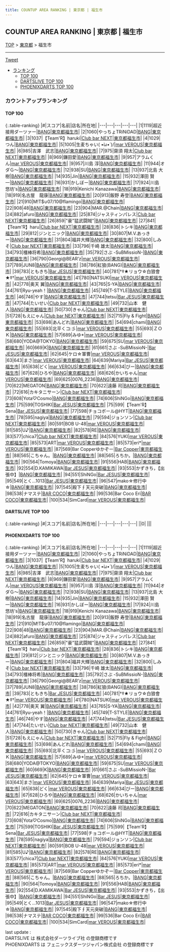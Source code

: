 ```yaml
---
title: COUNTUP AREA RANKING | 東京都 | 福生市
---
```

## COUNTUP AREA RANKING | 東京都 | 福生市

[TOP](/darts/rank/) > [東京都](/darts/rank/東京都/) > 福生市

___

<a href="https://twitter.com/share?ref_src=twsrc%5Etfw" data-text="COUNTUP AREA RANKING | 東京都福生市" class="twitter-share-button" data-hashtags="DARTSLIVE,PHOENIXDARTS,darts,ダーツ" data-show-count="false">Tweet</a>

* [ランキング](#カウントアップランキング)
    * [TOP 100](#top-100)
    * [DARTSLIVE TOP 100](#dartslive-top-100)
    * [PHOENIXDARTS TOP 100](#phoenixdarts-top-100)

### カウントアップランキング

#### TOP 100



{:.table-ranking}
|#|スコア|名前|店名|所在地|
|---|---|---|---|---|
|1|1119|<span class="rank-name-pd">超近接用ダーツァー</span>|<a href="https://vs.phoenixdarts.com/jp/shop/shopDetailInfo/s_9714?s_seq=9714">BANG</a>|<a href="/darts/rank/東京都/福生市">東京都福生市</a>|
|2|1060|<span class="rank-name-pd">やっちょTRiNiDAD</span>|<a href="https://vs.phoenixdarts.com/jp/shop/shopDetailInfo/s_9714?s_seq=9714">BANG</a>|<a href="/darts/rank/東京都/福生市">東京都福生市</a>|
|3|1037|<span class="rank-name-pd">【Team&#x27;R】haruki</span>|<a href="https://vs.phoenixdarts.com/jp/shop/shopDetailInfo/s_86632?s_seq=86632">Club bar NEXT</a>|<a href="/darts/rank/東京都/福生市">東京都福生市</a>|
|4|1029|<span class="rank-name-pd">つん</span>|<a href="https://vs.phoenixdarts.com/jp/shop/shopDetailInfo/s_9714?s_seq=9714">BANG</a>|<a href="/darts/rank/東京都/福生市">東京都福生市</a>|
|5|1005|<span class="rank-name-pd">生麦ちゃい\( •̀ω•́ )/</span>|<a href="https://vs.phoenixdarts.com/jp/shop/shopDetailInfo/s_9711?s_seq=9711">mar VEROUS</a>|<a href="/darts/rank/東京都/福生市">東京都福生市</a>|
|6|985|<span class="rank-name-pd">吉澤　武志</span>|<a href="https://vs.phoenixdarts.com/jp/shop/shopDetailInfo/s_9714?s_seq=9714">BANG</a>|<a href="/darts/rank/東京都/福生市">東京都福生市</a>|
|7|975|<span class="rank-name-pd"><span class="pro-icon-pd"></span>齋須 翔太</span>|<a href="https://vs.phoenixdarts.com/jp/shop/shopDetailInfo/s_86632?s_seq=86632">Club bar NEXT</a>|<a href="/darts/rank/東京都/福生市">東京都福生市</a>|
|8|969|<span class="rank-name-pd">鎌田愛</span>|<a href="https://vs.phoenixdarts.com/jp/shop/shopDetailInfo/s_9714?s_seq=9714">BANG</a>|<a href="/darts/rank/東京都/福生市">東京都福生市</a>|
|9|957|<span class="rank-name-pd">アラムくん</span>|<a href="https://vs.phoenixdarts.com/jp/shop/shopDetailInfo/s_9711?s_seq=9711">mar VEROUS</a>|<a href="/darts/rank/東京都/福生市">東京都福生市</a>|
|9|957|<span class="rank-name-pd"><span class="pro-icon-pd"></span>川島 淳</span>|<a href="https://vs.phoenixdarts.com/jp/shop/shopDetailInfo/s_9714?s_seq=9714">BANG</a>|<a href="/darts/rank/東京都/福生市">東京都福生市</a>|
|11|944|<span class="rank-name-pd">オダＧ〜</span>|<a href="https://vs.phoenixdarts.com/jp/shop/shopDetailInfo/s_9714?s_seq=9714">BANG</a>|<a href="/darts/rank/東京都/福生市">東京都福生市</a>|
|12|938|<span class="rank-name-pd">SU</span>|<a href="https://vs.phoenixdarts.com/jp/shop/shopDetailInfo/s_9714?s_seq=9714">BANG</a>|<a href="/darts/rank/東京都/福生市">東京都福生市</a>|
|13|937|<span class="rank-name-pd"><span class="pro-icon-pd"></span>北島 大樹</span>|<a href="https://vs.phoenixdarts.com/jp/shop/shopDetailInfo/s_9714?s_seq=9714">BANG</a>|<a href="/darts/rank/東京都/福生市">東京都福生市</a>|
|14|935|<span class="rank-name-pd">Jin</span>|<a href="https://vs.phoenixdarts.com/jp/shop/shopDetailInfo/s_9714?s_seq=9714">BANG</a>|<a href="/darts/rank/東京都/福生市">東京都福生市</a>|
|15|932|<span class="rank-name-pd"><span class="pro-icon-pd"></span>澤田 賢一</span>|<a href="https://vs.phoenixdarts.com/jp/shop/shopDetailInfo/s_9714?s_seq=9714">BANG</a>|<a href="/darts/rank/東京都/福生市">東京都福生市</a>|
|16|931|<span class="rank-name-pd">かしぼー</span>|<a href="https://vs.phoenixdarts.com/jp/shop/shopDetailInfo/s_9714?s_seq=9714">BANG</a>|<a href="/darts/rank/東京都/福生市">東京都福生市</a>|
|17|924|<span class="rank-name-pd">川島 悠坊’s</span>|<a href="https://vs.phoenixdarts.com/jp/shop/shopDetailInfo/s_9714?s_seq=9714">BANG</a>|<a href="/darts/rank/東京都/福生市">東京都福生市</a>|
|18|919|<span class="rank-name-pd">Kenichi Kanazawa</span>|<a href="https://vs.phoenixdarts.com/jp/shop/shopDetailInfo/s_9714?s_seq=9714">BANG</a>|<a href="/darts/rank/東京都/福生市">東京都福生市</a>|
|18|919|<span class="rank-name-pd">名古屋　龍康</span>|<a href="https://vs.phoenixdarts.com/jp/shop/shopDetailInfo/s_9714?s_seq=9714">BANG</a>|<a href="/darts/rank/東京都/福生市">東京都福生市</a>|
|20|913|<span class="rank-name-pd"><span class="pro-icon-pd"></span>飯野 寿登</span>|<a href="https://vs.phoenixdarts.com/jp/shop/shopDetailInfo/s_9714?s_seq=9714">BANG</a>|<a href="/darts/rank/東京都/福生市">東京都福生市</a>|
|21|910|<span class="rank-name-pd">Μ!Τ$∪07/10@flamingo</span>|<a href="https://vs.phoenixdarts.com/jp/shop/shopDetailInfo/s_9714?s_seq=9714">BANG</a>|<a href="/darts/rank/東京都/福生市">東京都福生市</a>|
|22|908|<span class="rank-name-pd">48</span>|<a href="https://vs.phoenixdarts.com/jp/shop/shopDetailInfo/s_9714?s_seq=9714">BANG</a>|<a href="/darts/rank/東京都/福生市">東京都福生市</a>|
|23|904|<span class="rank-name-pd">MAR.@Chain</span>|<a href="https://vs.phoenixdarts.com/jp/shop/shopDetailInfo/s_9714?s_seq=9714">BANG</a>|<a href="/darts/rank/東京都/福生市">東京都福生市</a>|
|24|882|<span class="rank-name-pd">afuro</span>|<a href="https://vs.phoenixdarts.com/jp/shop/shopDetailInfo/s_9714?s_seq=9714">BANG</a>|<a href="/darts/rank/東京都/福生市">東京都福生市</a>|
|25|874|<span class="rank-name-pd">ジャスティンパレス</span>|<a href="https://vs.phoenixdarts.com/jp/shop/shopDetailInfo/s_86632?s_seq=86632">Club bar NEXT</a>|<a href="/darts/rank/東京都/福生市">東京都福生市</a>|
|26|859|<span class="rank-name-pd">&quot;豪&quot;猛武闘賊&quot;</span>|<a href="https://vs.phoenixdarts.com/jp/shop/shopDetailInfo/s_9714?s_seq=9714">BANG</a>|<a href="/darts/rank/東京都/福生市">東京都福生市</a>|
|27|841|<span class="rank-name-pd">【Team&#x27;R】haru</span>|<a href="https://vs.phoenixdarts.com/jp/shop/shopDetailInfo/s_86632?s_seq=86632">Club bar NEXT</a>|<a href="/darts/rank/東京都/福生市">東京都福生市</a>|
|28|836|<span class="rank-name-pd">トシキ</span>|<a href="https://vs.phoenixdarts.com/jp/shop/shopDetailInfo/s_9714?s_seq=9714">BANG</a>|<a href="/darts/rank/東京都/福生市">東京都福生市</a>|
|29|812|<span class="rank-name-pd">ジンとニック</span>|<a href="https://vs.phoenixdarts.com/jp/shop/shopDetailInfo/s_9714?s_seq=9714">BANG</a>|<a href="/darts/rank/東京都/福生市">東京都福生市</a>|
|30|807|<span class="rank-name-pd">M.V.あっきー</span>|<a href="https://vs.phoenixdarts.com/jp/shop/shopDetailInfo/s_9714?s_seq=9714">BANG</a>|<a href="/darts/rank/東京都/福生市">東京都福生市</a>|
|31|804|<span class="rank-name-pd">福井大輝</span>|<a href="https://vs.phoenixdarts.com/jp/shop/shopDetailInfo/s_9714?s_seq=9714">BANG</a>|<a href="/darts/rank/東京都/福生市">東京都福生市</a>|
|32|800|<span class="rank-name-pd">しみそ</span>|<a href="https://vs.phoenixdarts.com/jp/shop/shopDetailInfo/s_86632?s_seq=86632">Club bar NEXT</a>|<a href="/darts/rank/東京都/福生市">東京都福生市</a>|
|33|796|<span class="rank-name-pd"><span class="pro-icon-pd"></span>千崎 雄太</span>|<a href="https://vs.phoenixdarts.com/jp/shop/shopDetailInfo/s_9714?s_seq=9714">BANG</a>|<a href="/darts/rank/東京都/福生市">東京都福生市</a>|
|34|793|<span class="rank-name-pd">橿棒将希</span>|<a href="https://vs.phoenixdarts.com/jp/shop/shopDetailInfo/s_9714?s_seq=9714">BANG</a>|<a href="/darts/rank/東京都/福生市">東京都福生市</a>|
|35|792|<span class="rank-name-pd">さぶ -SuBMissioN-</span>|<a href="https://vs.phoenixdarts.com/jp/shop/shopDetailInfo/s_9714?s_seq=9714">BANG</a>|<a href="/darts/rank/東京都/福生市">東京都福生市</a>|
|36|790|<span class="rank-name-pd">Georgi@BEAR’z</span>|<a href="https://vs.phoenixdarts.com/jp/shop/shopDetailInfo/s_9711?s_seq=9711">mar VEROUS</a>|<a href="/darts/rank/東京都/福生市">東京都福生市</a>|
|37|789|<span class="rank-name-pd">JUN8</span>|<a href="https://vs.phoenixdarts.com/jp/shop/shopDetailInfo/s_9714?s_seq=9714">BANG</a>|<a href="/darts/rank/東京都/福生市">東京都福生市</a>|
|38|786|<span class="rank-name-pd">紅狼(BANG)</span>|<a href="https://vs.phoenixdarts.com/jp/shop/shopDetailInfo/s_9714?s_seq=9714">BANG</a>|<a href="/darts/rank/東京都/福生市">東京都福生市</a>|
|39|783|<span class="rank-name-pd">ともきち</span>|<a href="https://vs.phoenixdarts.com/jp/shop/shopDetailInfo/s_87819?s_seq=87819">Bar JESUS</a>|<a href="/darts/rank/東京都/福生市">東京都福生市</a>|
|40|781|<span class="rank-name-pd">†‡★リョウ☆白狼會★‡†</span>|<a href="https://vs.phoenixdarts.com/jp/shop/shopDetailInfo/s_9711?s_seq=9711">mar VEROUS</a>|<a href="/darts/rank/東京都/福生市">東京都福生市</a>|
|41|780|<span class="rank-name-pd">NATSUKI</span>|<a href="https://vs.phoenixdarts.com/jp/shop/shopDetailInfo/s_9711?s_seq=9711">mar VEROUS</a>|<a href="/darts/rank/東京都/福生市">東京都福生市</a>|
|42|778|<span class="rank-name-pd"><span class="pro-icon-pd"></span>奥天 翼</span>|<a href="https://vs.phoenixdarts.com/jp/shop/shopDetailInfo/s_9714?s_seq=9714">BANG</a>|<a href="/darts/rank/東京都/福生市">東京都福生市</a>|
|43|765|<span class="rank-name-pd">S-YA</span>|<a href="https://vs.phoenixdarts.com/jp/shop/shopDetailInfo/s_9714?s_seq=9714">BANG</a>|<a href="/darts/rank/東京都/福生市">東京都福生市</a>|
|44|761|<span class="rank-name-pd">Ryu-yeah！</span>|<a href="https://vs.phoenixdarts.com/jp/shop/shopDetailInfo/s_9714?s_seq=9714">BANG</a>|<a href="/darts/rank/東京都/福生市">東京都福生市</a>|
|45|749|<span class="rank-name-pd">T-STYLE</span>|<a href="https://vs.phoenixdarts.com/jp/shop/shopDetailInfo/s_9714?s_seq=9714">BANG</a>|<a href="/darts/rank/東京都/福生市">東京都福生市</a>|
|46|746|<span class="rank-name-pd">やす</span>|<a href="https://vs.phoenixdarts.com/jp/shop/shopDetailInfo/s_9714?s_seq=9714">BANG</a>|<a href="/darts/rank/東京都/福生市">東京都福生市</a>|
|47|744|<span class="rank-name-pd">tetsu</span>|<a href="https://vs.phoenixdarts.com/jp/shop/shopDetailInfo/s_87819?s_seq=87819">Bar JESUS</a>|<a href="/darts/rank/東京都/福生市">東京都福生市</a>|
|47|744|<span class="rank-name-pd">たいせい</span>|<a href="https://vs.phoenixdarts.com/jp/shop/shopDetailInfo/s_86632?s_seq=86632">Club bar NEXT</a>|<a href="/darts/rank/東京都/福生市">東京都福生市</a>|
|49|732|<span class="rank-name-pd">山本　健人</span>|<a href="https://vs.phoenixdarts.com/jp/shop/shopDetailInfo/s_9714?s_seq=9714">BANG</a>|<a href="/darts/rank/東京都/福生市">東京都福生市</a>|
|50|730|<span class="rank-name-pd">きゃん</span>|<a href="https://vs.phoenixdarts.com/jp/shop/shopDetailInfo/s_86632?s_seq=86632">Club bar NEXT</a>|<a href="/darts/rank/東京都/福生市">東京都福生市</a>|
|51|728|<span class="rank-name-pd">もえにゃん</span>|<a href="https://vs.phoenixdarts.com/jp/shop/shopDetailInfo/s_86632?s_seq=86632">Club bar NEXT</a>|<a href="/darts/rank/東京都/福生市">東京都福生市</a>|
|52|715|<span class="rank-name-pd">Fly &amp; Fight</span>|<a href="https://vs.phoenixdarts.com/jp/shop/shopDetailInfo/s_9714?s_seq=9714">BANG</a>|<a href="/darts/rank/東京都/福生市">東京都福生市</a>|
|53|698|<span class="rank-name-pd">あんどれ</span>|<a href="https://vs.phoenixdarts.com/jp/shop/shopDetailInfo/s_9714?s_seq=9714">BANG</a>|<a href="/darts/rank/東京都/福生市">東京都福生市</a>|
|54|694|<span class="rank-name-pd">chami</span>|<a href="https://vs.phoenixdarts.com/jp/shop/shopDetailInfo/s_9714?s_seq=9714">BANG</a>|<a href="/darts/rank/東京都/福生市">東京都福生市</a>|
|55|693|<span class="rank-name-pd">北平くコ:彡</span>|<a href="https://vs.phoenixdarts.com/jp/shop/shopDetailInfo/s_9711?s_seq=9711">mar VEROUS</a>|<a href="/darts/rank/東京都/福生市">東京都福生市</a>|
|55|693|<span class="rank-name-pd">ＺＯＫ</span>|<a href="https://vs.phoenixdarts.com/jp/shop/shopDetailInfo/s_9714?s_seq=9714">BANG</a>|<a href="/darts/rank/東京都/福生市">東京都福生市</a>|
|57|689|<span class="rank-name-pd">みゆ*</span>|<a href="https://vs.phoenixdarts.com/jp/shop/shopDetailInfo/s_9711?s_seq=9711">mar VEROUS</a>|<a href="/darts/rank/東京都/福生市">東京都福生市</a>|
|58|680|<span class="rank-name-pd">YODA@TOKYO</span>|<a href="https://vs.phoenixdarts.com/jp/shop/shopDetailInfo/s_9714?s_seq=9714">BANG</a>|<a href="/darts/rank/東京都/福生市">東京都福生市</a>|
|59|675|<span class="rank-name-pd">SU</span>|<a href="https://vs.phoenixdarts.com/jp/shop/shopDetailInfo/s_9711?s_seq=9711">mar VEROUS</a>|<a href="/darts/rank/東京都/福生市">東京都福生市</a>|
|60|669|<span class="rank-name-pd">K</span>|<a href="https://vs.phoenixdarts.com/jp/shop/shopDetailInfo/s_9714?s_seq=9714">BANG</a>|<a href="/darts/rank/東京都/福生市">東京都福生市</a>|
|61|661|<span class="rank-name-pd">さぶ -SuBMissioN-</span>|<a href="https://vs.phoenixdarts.com/jp/shop/shopDetailInfo/s_87819?s_seq=87819">Bar JESUS</a>|<a href="/darts/rank/東京都/福生市">東京都福生市</a>|
|62|645|<span class="rank-name-pd">ケロ☆軍曹</span>|<a href="https://vs.phoenixdarts.com/jp/shop/shopDetailInfo/s_9711?s_seq=9711">mar VEROUS</a>|<a href="/darts/rank/東京都/福生市">東京都福生市</a>|
|63|643|<span class="rank-name-pd">まさ</span>|<a href="https://vs.phoenixdarts.com/jp/shop/shopDetailInfo/s_9711?s_seq=9711">mar VEROUS</a>|<a href="/darts/rank/東京都/福生市">東京都福生市</a>|
|64|639|<span class="rank-name-pd">Mariya</span>|<a href="https://vs.phoenixdarts.com/jp/shop/shopDetailInfo/s_87819?s_seq=87819">Bar JESUS</a>|<a href="/darts/rank/東京都/福生市">東京都福生市</a>|
|65|638|<span class="rank-name-pd">どく</span>|<a href="https://vs.phoenixdarts.com/jp/shop/shopDetailInfo/s_9711?s_seq=9711">mar VEROUS</a>|<a href="/darts/rank/東京都/福生市">東京都福生市</a>|
|66|634|<span class="rank-name-pd">びー</span>|<a href="https://vs.phoenixdarts.com/jp/shop/shopDetailInfo/s_9714?s_seq=9714">BANG</a>|<a href="/darts/rank/東京都/福生市">東京都福生市</a>|
|67|628|<span class="rank-name-pd">ひろや</span>|<a href="https://vs.phoenixdarts.com/jp/shop/shopDetailInfo/s_9714?s_seq=9714">BANG</a>|<a href="/darts/rank/東京都/福生市">東京都福生市</a>|
|68|626|<span class="rank-name-pd">かいちゃん</span>|<a href="https://vs.phoenixdarts.com/jp/shop/shopDetailInfo/s_9711?s_seq=9711">mar VEROUS</a>|<a href="/darts/rank/東京都/福生市">東京都福生市</a>|
|69|625|<span class="rank-name-pd">0076_2236</span>|<a href="https://vs.phoenixdarts.com/jp/shop/shopDetailInfo/s_9714?s_seq=9714">BANG</a>|<a href="/darts/rank/東京都/福生市">東京都福生市</a>|
|70|622|<span class="rank-name-pd">MEGATON</span>|<a href="https://vs.phoenixdarts.com/jp/shop/shopDetailInfo/s_9714?s_seq=9714">BANG</a>|<a href="/darts/rank/東京都/福生市">東京都福生市</a>|
|70|622|<span class="rank-name-pd">遠藤 司</span>|<a href="https://vs.phoenixdarts.com/jp/shop/shopDetailInfo/s_9714?s_seq=9714">BANG</a>|<a href="/darts/rank/東京都/福生市">東京都福生市</a>|
|72|616|<span class="rank-name-pd">カキタニサーン</span>|<a href="https://vs.phoenixdarts.com/jp/shop/shopDetailInfo/s_86632?s_seq=86632">Club bar NEXT</a>|<a href="/darts/rank/東京都/福生市">東京都福生市</a>|
|73|608|<span class="rank-name-pd">Yota♡Cosmo</span>|<a href="https://vs.phoenixdarts.com/jp/shop/shopDetailInfo/s_9714?s_seq=9714">BANG</a>|<a href="/darts/rank/東京都/福生市">東京都福生市</a>|
|74|606|<span class="rank-name-pd">ShiNGo</span>|<a href="https://vs.phoenixdarts.com/jp/shop/shopDetailInfo/s_9714?s_seq=9714">BANG</a>|<a href="/darts/rank/東京都/福生市">東京都福生市</a>|
|75|599|<span class="rank-name-pd">TOSHIKI</span>|<a href="https://vs.phoenixdarts.com/jp/shop/shopDetailInfo/s_87819?s_seq=87819">Bar JESUS</a>|<a href="/darts/rank/東京都/福生市">東京都福生市</a>|
|75|599|<span class="rank-name-pd">【Team&#x27;R】Sena</span>|<a href="https://vs.phoenixdarts.com/jp/shop/shopDetailInfo/s_87819?s_seq=87819">Bar JESUS</a>|<a href="/darts/rank/東京都/福生市">東京都福生市</a>|
|77|598|<span class="rank-name-pd">チョコボール@HYT</span>|<a href="https://vs.phoenixdarts.com/jp/shop/shopDetailInfo/s_9714?s_seq=9714">BANG</a>|<a href="/darts/rank/東京都/福生市">東京都福生市</a>|
|78|595|<span class="rank-name-pd">nagiya</span>|<a href="https://vs.phoenixdarts.com/jp/shop/shopDetailInfo/s_9714?s_seq=9714">BANG</a>|<a href="/darts/rank/東京都/福生市">東京都福生市</a>|
|79|594|<span class="rank-name-pd">ジョンソン</span>|<a href="https://vs.phoenixdarts.com/jp/shop/shopDetailInfo/s_86632?s_seq=86632">Club bar NEXT</a>|<a href="/darts/rank/東京都/福生市">東京都福生市</a>|
|80|591|<span class="rank-name-pd">BOB  U-48</span>|<a href="https://vs.phoenixdarts.com/jp/shop/shopDetailInfo/s_9711?s_seq=9711">mar VEROUS</a>|<a href="/darts/rank/東京都/福生市">東京都福生市</a>|
|81|585|<span class="rank-name-pd">U♪</span>|<a href="https://vs.phoenixdarts.com/jp/shop/shopDetailInfo/s_9714?s_seq=9714">BANG</a>|<a href="/darts/rank/東京都/福生市">東京都福生市</a>|
|82|578|<span class="rank-name-pd">RE</span>|<a href="https://vs.phoenixdarts.com/jp/shop/shopDetailInfo/s_9714?s_seq=9714">BANG</a>|<a href="/darts/rank/東京都/福生市">東京都福生市</a>|
|83|577|<span class="rank-name-pd">chica7</span>|<a href="https://vs.phoenixdarts.com/jp/shop/shopDetailInfo/s_86632?s_seq=86632">Club bar NEXT</a>|<a href="/darts/rank/東京都/福生市">東京都福生市</a>|
|84|576|<span class="rank-name-pd">YUKI</span>|<a href="https://vs.phoenixdarts.com/jp/shop/shopDetailInfo/s_9711?s_seq=9711">mar VEROUS</a>|<a href="/darts/rank/東京都/福生市">東京都福生市</a>|
|85|573|<span class="rank-name-pd">ART</span>|<a href="https://vs.phoenixdarts.com/jp/shop/shopDetailInfo/s_9711?s_seq=9711">mar VEROUS</a>|<a href="/darts/rank/東京都/福生市">東京都福生市</a>|
|85|573|<span class="rank-name-pd">eri*</span>|<a href="https://vs.phoenixdarts.com/jp/shop/shopDetailInfo/s_9711?s_seq=9711">mar VEROUS</a>|<a href="/darts/rank/東京都/福生市">東京都福生市</a>|
|87|569|<span class="rank-name-pd">Bar Copperゆかぞー</span>|<a href="https://vs.phoenixdarts.com/jp/shop/shopDetailInfo/s_53970?s_seq=53970">Bar Copper</a>|<a href="/darts/rank/東京都/福生市">東京都福生市</a>|
|88|565|<span class="rank-name-pd">こちゃん。</span>|<a href="https://vs.phoenixdarts.com/jp/shop/shopDetailInfo/s_9714?s_seq=9714">BANG</a>|<a href="/darts/rank/東京都/福生市">東京都福生市</a>|
|88|565|<span class="rank-name-pd">ろちか。</span>|<a href="https://vs.phoenixdarts.com/jp/shop/shopDetailInfo/s_9714?s_seq=9714">BANG</a>|<a href="/darts/rank/東京都/福生市">東京都福生市</a>|
|90|564|<span class="rank-name-pd">Tomoya</span>|<a href="https://vs.phoenixdarts.com/jp/shop/shopDetailInfo/s_9714?s_seq=9714">BANG</a>|<a href="/darts/rank/東京都/福生市">東京都福生市</a>|
|91|556|<span class="rank-name-pd">HAB</span>|<a href="https://vs.phoenixdarts.com/jp/shop/shopDetailInfo/s_9714?s_seq=9714">BANG</a>|<a href="/darts/rank/東京都/福生市">東京都福生市</a>|
|92|554|<span class="rank-name-pd">D.KAMIKAWA</span>|<a href="https://vs.phoenixdarts.com/jp/shop/shopDetailInfo/s_87819?s_seq=87819">Bar JESUS</a>|<a href="/darts/rank/東京都/福生市">東京都福生市</a>|
|93|553|<span class="rank-name-pd">かずきち，【出張中】</span>|<a href="https://vs.phoenixdarts.com/jp/shop/shopDetailInfo/s_9714?s_seq=9714">BANG</a>|<a href="/darts/rank/東京都/福生市">東京都福生市</a>|
|94|551|<span class="rank-name-pd">ShiNGo</span>|<a href="https://vs.phoenixdarts.com/jp/shop/shopDetailInfo/s_87819?s_seq=87819">Bar JESUS</a>|<a href="/darts/rank/東京都/福生市">東京都福生市</a>|
|95|549|<span class="rank-name-pd">とく...1013</span>|<a href="https://vs.phoenixdarts.com/jp/shop/shopDetailInfo/s_87819?s_seq=87819">Bar JESUS</a>|<a href="/darts/rank/東京都/福生市">東京都福生市</a>|
|96|547|<span class="rank-name-pd">mako☆修行中☆</span>|<a href="https://vs.phoenixdarts.com/jp/shop/shopDetailInfo/s_9714?s_seq=9714">BANG</a>|<a href="/darts/rank/東京都/福生市">東京都福生市</a>|
|97|545|<span class="rank-name-pd">殿下∮天元突破</span>|<a href="https://vs.phoenixdarts.com/jp/shop/shopDetailInfo/s_9714?s_seq=9714">BANG</a>|<a href="/darts/rank/東京都/福生市">東京都福生市</a>|
|98|538|<span class="rank-name-pd">ナマステ</span>|<a href="https://vs.phoenixdarts.com/jp/shop/shopDetailInfo/s_76010?s_seq=76010">BAR COCO</a>|<a href="/darts/rank/東京都/福生市">東京都福生市</a>|
|99|536|<span class="rank-name-pd">Bar Coco Eri</span>|<a href="https://vs.phoenixdarts.com/jp/shop/shopDetailInfo/s_76010?s_seq=76010">BAR COCO</a>|<a href="/darts/rank/東京都/福生市">東京都福生市</a>|
|100|534|<span class="rank-name-pd">SimCard</span>|<a href="https://vs.phoenixdarts.com/jp/shop/shopDetailInfo/s_9711?s_seq=9711">mar VEROUS</a>|<a href="/darts/rank/東京都/福生市">東京都福生市</a>|


#### DARTSLIVE TOP 100



{:.table-ranking}
|#|スコア|名前|店名|所在地|
|---|---|---|---|---|
||0|<span class="rank-name-dl"> </span>|<a href=""></a>|<a href="/darts/rank//"></a>|


#### PHOENIXDARTS TOP 100



{:.table-ranking}
|#|スコア|名前|店名|所在地|
|---|---|---|---|---|
|1|1119|<span class="rank-name-pd">超近接用ダーツァー</span>|<a href="https://vs.phoenixdarts.com/jp/shop/shopDetailInfo/s_9714?s_seq=9714">BANG</a>|<a href="/darts/rank/東京都/福生市">東京都福生市</a>|
|2|1060|<span class="rank-name-pd">やっちょTRiNiDAD</span>|<a href="https://vs.phoenixdarts.com/jp/shop/shopDetailInfo/s_9714?s_seq=9714">BANG</a>|<a href="/darts/rank/東京都/福生市">東京都福生市</a>|
|3|1037|<span class="rank-name-pd">【Team&#x27;R】haruki</span>|<a href="https://vs.phoenixdarts.com/jp/shop/shopDetailInfo/s_86632?s_seq=86632">Club bar NEXT</a>|<a href="/darts/rank/東京都/福生市">東京都福生市</a>|
|4|1029|<span class="rank-name-pd">つん</span>|<a href="https://vs.phoenixdarts.com/jp/shop/shopDetailInfo/s_9714?s_seq=9714">BANG</a>|<a href="/darts/rank/東京都/福生市">東京都福生市</a>|
|5|1005|<span class="rank-name-pd">生麦ちゃい\( •̀ω•́ )/</span>|<a href="https://vs.phoenixdarts.com/jp/shop/shopDetailInfo/s_9711?s_seq=9711">mar VEROUS</a>|<a href="/darts/rank/東京都/福生市">東京都福生市</a>|
|6|985|<span class="rank-name-pd">吉澤　武志</span>|<a href="https://vs.phoenixdarts.com/jp/shop/shopDetailInfo/s_9714?s_seq=9714">BANG</a>|<a href="/darts/rank/東京都/福生市">東京都福生市</a>|
|7|975|<span class="rank-name-pd"><span class="pro-icon-pd"></span>齋須 翔太</span>|<a href="https://vs.phoenixdarts.com/jp/shop/shopDetailInfo/s_86632?s_seq=86632">Club bar NEXT</a>|<a href="/darts/rank/東京都/福生市">東京都福生市</a>|
|8|969|<span class="rank-name-pd">鎌田愛</span>|<a href="https://vs.phoenixdarts.com/jp/shop/shopDetailInfo/s_9714?s_seq=9714">BANG</a>|<a href="/darts/rank/東京都/福生市">東京都福生市</a>|
|9|957|<span class="rank-name-pd">アラムくん</span>|<a href="https://vs.phoenixdarts.com/jp/shop/shopDetailInfo/s_9711?s_seq=9711">mar VEROUS</a>|<a href="/darts/rank/東京都/福生市">東京都福生市</a>|
|9|957|<span class="rank-name-pd"><span class="pro-icon-pd"></span>川島 淳</span>|<a href="https://vs.phoenixdarts.com/jp/shop/shopDetailInfo/s_9714?s_seq=9714">BANG</a>|<a href="/darts/rank/東京都/福生市">東京都福生市</a>|
|11|944|<span class="rank-name-pd">オダＧ〜</span>|<a href="https://vs.phoenixdarts.com/jp/shop/shopDetailInfo/s_9714?s_seq=9714">BANG</a>|<a href="/darts/rank/東京都/福生市">東京都福生市</a>|
|12|938|<span class="rank-name-pd">SU</span>|<a href="https://vs.phoenixdarts.com/jp/shop/shopDetailInfo/s_9714?s_seq=9714">BANG</a>|<a href="/darts/rank/東京都/福生市">東京都福生市</a>|
|13|937|<span class="rank-name-pd"><span class="pro-icon-pd"></span>北島 大樹</span>|<a href="https://vs.phoenixdarts.com/jp/shop/shopDetailInfo/s_9714?s_seq=9714">BANG</a>|<a href="/darts/rank/東京都/福生市">東京都福生市</a>|
|14|935|<span class="rank-name-pd">Jin</span>|<a href="https://vs.phoenixdarts.com/jp/shop/shopDetailInfo/s_9714?s_seq=9714">BANG</a>|<a href="/darts/rank/東京都/福生市">東京都福生市</a>|
|15|932|<span class="rank-name-pd"><span class="pro-icon-pd"></span>澤田 賢一</span>|<a href="https://vs.phoenixdarts.com/jp/shop/shopDetailInfo/s_9714?s_seq=9714">BANG</a>|<a href="/darts/rank/東京都/福生市">東京都福生市</a>|
|16|931|<span class="rank-name-pd">かしぼー</span>|<a href="https://vs.phoenixdarts.com/jp/shop/shopDetailInfo/s_9714?s_seq=9714">BANG</a>|<a href="/darts/rank/東京都/福生市">東京都福生市</a>|
|17|924|<span class="rank-name-pd">川島 悠坊’s</span>|<a href="https://vs.phoenixdarts.com/jp/shop/shopDetailInfo/s_9714?s_seq=9714">BANG</a>|<a href="/darts/rank/東京都/福生市">東京都福生市</a>|
|18|919|<span class="rank-name-pd">Kenichi Kanazawa</span>|<a href="https://vs.phoenixdarts.com/jp/shop/shopDetailInfo/s_9714?s_seq=9714">BANG</a>|<a href="/darts/rank/東京都/福生市">東京都福生市</a>|
|18|919|<span class="rank-name-pd">名古屋　龍康</span>|<a href="https://vs.phoenixdarts.com/jp/shop/shopDetailInfo/s_9714?s_seq=9714">BANG</a>|<a href="/darts/rank/東京都/福生市">東京都福生市</a>|
|20|913|<span class="rank-name-pd"><span class="pro-icon-pd"></span>飯野 寿登</span>|<a href="https://vs.phoenixdarts.com/jp/shop/shopDetailInfo/s_9714?s_seq=9714">BANG</a>|<a href="/darts/rank/東京都/福生市">東京都福生市</a>|
|21|910|<span class="rank-name-pd">Μ!Τ$∪07/10@flamingo</span>|<a href="https://vs.phoenixdarts.com/jp/shop/shopDetailInfo/s_9714?s_seq=9714">BANG</a>|<a href="/darts/rank/東京都/福生市">東京都福生市</a>|
|22|908|<span class="rank-name-pd">48</span>|<a href="https://vs.phoenixdarts.com/jp/shop/shopDetailInfo/s_9714?s_seq=9714">BANG</a>|<a href="/darts/rank/東京都/福生市">東京都福生市</a>|
|23|904|<span class="rank-name-pd">MAR.@Chain</span>|<a href="https://vs.phoenixdarts.com/jp/shop/shopDetailInfo/s_9714?s_seq=9714">BANG</a>|<a href="/darts/rank/東京都/福生市">東京都福生市</a>|
|24|882|<span class="rank-name-pd">afuro</span>|<a href="https://vs.phoenixdarts.com/jp/shop/shopDetailInfo/s_9714?s_seq=9714">BANG</a>|<a href="/darts/rank/東京都/福生市">東京都福生市</a>|
|25|874|<span class="rank-name-pd">ジャスティンパレス</span>|<a href="https://vs.phoenixdarts.com/jp/shop/shopDetailInfo/s_86632?s_seq=86632">Club bar NEXT</a>|<a href="/darts/rank/東京都/福生市">東京都福生市</a>|
|26|859|<span class="rank-name-pd">&quot;豪&quot;猛武闘賊&quot;</span>|<a href="https://vs.phoenixdarts.com/jp/shop/shopDetailInfo/s_9714?s_seq=9714">BANG</a>|<a href="/darts/rank/東京都/福生市">東京都福生市</a>|
|27|841|<span class="rank-name-pd">【Team&#x27;R】haru</span>|<a href="https://vs.phoenixdarts.com/jp/shop/shopDetailInfo/s_86632?s_seq=86632">Club bar NEXT</a>|<a href="/darts/rank/東京都/福生市">東京都福生市</a>|
|28|836|<span class="rank-name-pd">トシキ</span>|<a href="https://vs.phoenixdarts.com/jp/shop/shopDetailInfo/s_9714?s_seq=9714">BANG</a>|<a href="/darts/rank/東京都/福生市">東京都福生市</a>|
|29|812|<span class="rank-name-pd">ジンとニック</span>|<a href="https://vs.phoenixdarts.com/jp/shop/shopDetailInfo/s_9714?s_seq=9714">BANG</a>|<a href="/darts/rank/東京都/福生市">東京都福生市</a>|
|30|807|<span class="rank-name-pd">M.V.あっきー</span>|<a href="https://vs.phoenixdarts.com/jp/shop/shopDetailInfo/s_9714?s_seq=9714">BANG</a>|<a href="/darts/rank/東京都/福生市">東京都福生市</a>|
|31|804|<span class="rank-name-pd">福井大輝</span>|<a href="https://vs.phoenixdarts.com/jp/shop/shopDetailInfo/s_9714?s_seq=9714">BANG</a>|<a href="/darts/rank/東京都/福生市">東京都福生市</a>|
|32|800|<span class="rank-name-pd">しみそ</span>|<a href="https://vs.phoenixdarts.com/jp/shop/shopDetailInfo/s_86632?s_seq=86632">Club bar NEXT</a>|<a href="/darts/rank/東京都/福生市">東京都福生市</a>|
|33|796|<span class="rank-name-pd"><span class="pro-icon-pd"></span>千崎 雄太</span>|<a href="https://vs.phoenixdarts.com/jp/shop/shopDetailInfo/s_9714?s_seq=9714">BANG</a>|<a href="/darts/rank/東京都/福生市">東京都福生市</a>|
|34|793|<span class="rank-name-pd">橿棒将希</span>|<a href="https://vs.phoenixdarts.com/jp/shop/shopDetailInfo/s_9714?s_seq=9714">BANG</a>|<a href="/darts/rank/東京都/福生市">東京都福生市</a>|
|35|792|<span class="rank-name-pd">さぶ -SuBMissioN-</span>|<a href="https://vs.phoenixdarts.com/jp/shop/shopDetailInfo/s_9714?s_seq=9714">BANG</a>|<a href="/darts/rank/東京都/福生市">東京都福生市</a>|
|36|790|<span class="rank-name-pd">Georgi@BEAR’z</span>|<a href="https://vs.phoenixdarts.com/jp/shop/shopDetailInfo/s_9711?s_seq=9711">mar VEROUS</a>|<a href="/darts/rank/東京都/福生市">東京都福生市</a>|
|37|789|<span class="rank-name-pd">JUN8</span>|<a href="https://vs.phoenixdarts.com/jp/shop/shopDetailInfo/s_9714?s_seq=9714">BANG</a>|<a href="/darts/rank/東京都/福生市">東京都福生市</a>|
|38|786|<span class="rank-name-pd">紅狼(BANG)</span>|<a href="https://vs.phoenixdarts.com/jp/shop/shopDetailInfo/s_9714?s_seq=9714">BANG</a>|<a href="/darts/rank/東京都/福生市">東京都福生市</a>|
|39|783|<span class="rank-name-pd">ともきち</span>|<a href="https://vs.phoenixdarts.com/jp/shop/shopDetailInfo/s_87819?s_seq=87819">Bar JESUS</a>|<a href="/darts/rank/東京都/福生市">東京都福生市</a>|
|40|781|<span class="rank-name-pd">†‡★リョウ☆白狼會★‡†</span>|<a href="https://vs.phoenixdarts.com/jp/shop/shopDetailInfo/s_9711?s_seq=9711">mar VEROUS</a>|<a href="/darts/rank/東京都/福生市">東京都福生市</a>|
|41|780|<span class="rank-name-pd">NATSUKI</span>|<a href="https://vs.phoenixdarts.com/jp/shop/shopDetailInfo/s_9711?s_seq=9711">mar VEROUS</a>|<a href="/darts/rank/東京都/福生市">東京都福生市</a>|
|42|778|<span class="rank-name-pd"><span class="pro-icon-pd"></span>奥天 翼</span>|<a href="https://vs.phoenixdarts.com/jp/shop/shopDetailInfo/s_9714?s_seq=9714">BANG</a>|<a href="/darts/rank/東京都/福生市">東京都福生市</a>|
|43|765|<span class="rank-name-pd">S-YA</span>|<a href="https://vs.phoenixdarts.com/jp/shop/shopDetailInfo/s_9714?s_seq=9714">BANG</a>|<a href="/darts/rank/東京都/福生市">東京都福生市</a>|
|44|761|<span class="rank-name-pd">Ryu-yeah！</span>|<a href="https://vs.phoenixdarts.com/jp/shop/shopDetailInfo/s_9714?s_seq=9714">BANG</a>|<a href="/darts/rank/東京都/福生市">東京都福生市</a>|
|45|749|<span class="rank-name-pd">T-STYLE</span>|<a href="https://vs.phoenixdarts.com/jp/shop/shopDetailInfo/s_9714?s_seq=9714">BANG</a>|<a href="/darts/rank/東京都/福生市">東京都福生市</a>|
|46|746|<span class="rank-name-pd">やす</span>|<a href="https://vs.phoenixdarts.com/jp/shop/shopDetailInfo/s_9714?s_seq=9714">BANG</a>|<a href="/darts/rank/東京都/福生市">東京都福生市</a>|
|47|744|<span class="rank-name-pd">tetsu</span>|<a href="https://vs.phoenixdarts.com/jp/shop/shopDetailInfo/s_87819?s_seq=87819">Bar JESUS</a>|<a href="/darts/rank/東京都/福生市">東京都福生市</a>|
|47|744|<span class="rank-name-pd">たいせい</span>|<a href="https://vs.phoenixdarts.com/jp/shop/shopDetailInfo/s_86632?s_seq=86632">Club bar NEXT</a>|<a href="/darts/rank/東京都/福生市">東京都福生市</a>|
|49|732|<span class="rank-name-pd">山本　健人</span>|<a href="https://vs.phoenixdarts.com/jp/shop/shopDetailInfo/s_9714?s_seq=9714">BANG</a>|<a href="/darts/rank/東京都/福生市">東京都福生市</a>|
|50|730|<span class="rank-name-pd">きゃん</span>|<a href="https://vs.phoenixdarts.com/jp/shop/shopDetailInfo/s_86632?s_seq=86632">Club bar NEXT</a>|<a href="/darts/rank/東京都/福生市">東京都福生市</a>|
|51|728|<span class="rank-name-pd">もえにゃん</span>|<a href="https://vs.phoenixdarts.com/jp/shop/shopDetailInfo/s_86632?s_seq=86632">Club bar NEXT</a>|<a href="/darts/rank/東京都/福生市">東京都福生市</a>|
|52|715|<span class="rank-name-pd">Fly &amp; Fight</span>|<a href="https://vs.phoenixdarts.com/jp/shop/shopDetailInfo/s_9714?s_seq=9714">BANG</a>|<a href="/darts/rank/東京都/福生市">東京都福生市</a>|
|53|698|<span class="rank-name-pd">あんどれ</span>|<a href="https://vs.phoenixdarts.com/jp/shop/shopDetailInfo/s_9714?s_seq=9714">BANG</a>|<a href="/darts/rank/東京都/福生市">東京都福生市</a>|
|54|694|<span class="rank-name-pd">chami</span>|<a href="https://vs.phoenixdarts.com/jp/shop/shopDetailInfo/s_9714?s_seq=9714">BANG</a>|<a href="/darts/rank/東京都/福生市">東京都福生市</a>|
|55|693|<span class="rank-name-pd">北平くコ:彡</span>|<a href="https://vs.phoenixdarts.com/jp/shop/shopDetailInfo/s_9711?s_seq=9711">mar VEROUS</a>|<a href="/darts/rank/東京都/福生市">東京都福生市</a>|
|55|693|<span class="rank-name-pd">ＺＯＫ</span>|<a href="https://vs.phoenixdarts.com/jp/shop/shopDetailInfo/s_9714?s_seq=9714">BANG</a>|<a href="/darts/rank/東京都/福生市">東京都福生市</a>|
|57|689|<span class="rank-name-pd">みゆ*</span>|<a href="https://vs.phoenixdarts.com/jp/shop/shopDetailInfo/s_9711?s_seq=9711">mar VEROUS</a>|<a href="/darts/rank/東京都/福生市">東京都福生市</a>|
|58|680|<span class="rank-name-pd">YODA@TOKYO</span>|<a href="https://vs.phoenixdarts.com/jp/shop/shopDetailInfo/s_9714?s_seq=9714">BANG</a>|<a href="/darts/rank/東京都/福生市">東京都福生市</a>|
|59|675|<span class="rank-name-pd">SU</span>|<a href="https://vs.phoenixdarts.com/jp/shop/shopDetailInfo/s_9711?s_seq=9711">mar VEROUS</a>|<a href="/darts/rank/東京都/福生市">東京都福生市</a>|
|60|669|<span class="rank-name-pd">K</span>|<a href="https://vs.phoenixdarts.com/jp/shop/shopDetailInfo/s_9714?s_seq=9714">BANG</a>|<a href="/darts/rank/東京都/福生市">東京都福生市</a>|
|61|661|<span class="rank-name-pd">さぶ -SuBMissioN-</span>|<a href="https://vs.phoenixdarts.com/jp/shop/shopDetailInfo/s_87819?s_seq=87819">Bar JESUS</a>|<a href="/darts/rank/東京都/福生市">東京都福生市</a>|
|62|645|<span class="rank-name-pd">ケロ☆軍曹</span>|<a href="https://vs.phoenixdarts.com/jp/shop/shopDetailInfo/s_9711?s_seq=9711">mar VEROUS</a>|<a href="/darts/rank/東京都/福生市">東京都福生市</a>|
|63|643|<span class="rank-name-pd">まさ</span>|<a href="https://vs.phoenixdarts.com/jp/shop/shopDetailInfo/s_9711?s_seq=9711">mar VEROUS</a>|<a href="/darts/rank/東京都/福生市">東京都福生市</a>|
|64|639|<span class="rank-name-pd">Mariya</span>|<a href="https://vs.phoenixdarts.com/jp/shop/shopDetailInfo/s_87819?s_seq=87819">Bar JESUS</a>|<a href="/darts/rank/東京都/福生市">東京都福生市</a>|
|65|638|<span class="rank-name-pd">どく</span>|<a href="https://vs.phoenixdarts.com/jp/shop/shopDetailInfo/s_9711?s_seq=9711">mar VEROUS</a>|<a href="/darts/rank/東京都/福生市">東京都福生市</a>|
|66|634|<span class="rank-name-pd">びー</span>|<a href="https://vs.phoenixdarts.com/jp/shop/shopDetailInfo/s_9714?s_seq=9714">BANG</a>|<a href="/darts/rank/東京都/福生市">東京都福生市</a>|
|67|628|<span class="rank-name-pd">ひろや</span>|<a href="https://vs.phoenixdarts.com/jp/shop/shopDetailInfo/s_9714?s_seq=9714">BANG</a>|<a href="/darts/rank/東京都/福生市">東京都福生市</a>|
|68|626|<span class="rank-name-pd">かいちゃん</span>|<a href="https://vs.phoenixdarts.com/jp/shop/shopDetailInfo/s_9711?s_seq=9711">mar VEROUS</a>|<a href="/darts/rank/東京都/福生市">東京都福生市</a>|
|69|625|<span class="rank-name-pd">0076_2236</span>|<a href="https://vs.phoenixdarts.com/jp/shop/shopDetailInfo/s_9714?s_seq=9714">BANG</a>|<a href="/darts/rank/東京都/福生市">東京都福生市</a>|
|70|622|<span class="rank-name-pd">MEGATON</span>|<a href="https://vs.phoenixdarts.com/jp/shop/shopDetailInfo/s_9714?s_seq=9714">BANG</a>|<a href="/darts/rank/東京都/福生市">東京都福生市</a>|
|70|622|<span class="rank-name-pd">遠藤 司</span>|<a href="https://vs.phoenixdarts.com/jp/shop/shopDetailInfo/s_9714?s_seq=9714">BANG</a>|<a href="/darts/rank/東京都/福生市">東京都福生市</a>|
|72|616|<span class="rank-name-pd">カキタニサーン</span>|<a href="https://vs.phoenixdarts.com/jp/shop/shopDetailInfo/s_86632?s_seq=86632">Club bar NEXT</a>|<a href="/darts/rank/東京都/福生市">東京都福生市</a>|
|73|608|<span class="rank-name-pd">Yota♡Cosmo</span>|<a href="https://vs.phoenixdarts.com/jp/shop/shopDetailInfo/s_9714?s_seq=9714">BANG</a>|<a href="/darts/rank/東京都/福生市">東京都福生市</a>|
|74|606|<span class="rank-name-pd">ShiNGo</span>|<a href="https://vs.phoenixdarts.com/jp/shop/shopDetailInfo/s_9714?s_seq=9714">BANG</a>|<a href="/darts/rank/東京都/福生市">東京都福生市</a>|
|75|599|<span class="rank-name-pd">TOSHIKI</span>|<a href="https://vs.phoenixdarts.com/jp/shop/shopDetailInfo/s_87819?s_seq=87819">Bar JESUS</a>|<a href="/darts/rank/東京都/福生市">東京都福生市</a>|
|75|599|<span class="rank-name-pd">【Team&#x27;R】Sena</span>|<a href="https://vs.phoenixdarts.com/jp/shop/shopDetailInfo/s_87819?s_seq=87819">Bar JESUS</a>|<a href="/darts/rank/東京都/福生市">東京都福生市</a>|
|77|598|<span class="rank-name-pd">チョコボール@HYT</span>|<a href="https://vs.phoenixdarts.com/jp/shop/shopDetailInfo/s_9714?s_seq=9714">BANG</a>|<a href="/darts/rank/東京都/福生市">東京都福生市</a>|
|78|595|<span class="rank-name-pd">nagiya</span>|<a href="https://vs.phoenixdarts.com/jp/shop/shopDetailInfo/s_9714?s_seq=9714">BANG</a>|<a href="/darts/rank/東京都/福生市">東京都福生市</a>|
|79|594|<span class="rank-name-pd">ジョンソン</span>|<a href="https://vs.phoenixdarts.com/jp/shop/shopDetailInfo/s_86632?s_seq=86632">Club bar NEXT</a>|<a href="/darts/rank/東京都/福生市">東京都福生市</a>|
|80|591|<span class="rank-name-pd">BOB  U-48</span>|<a href="https://vs.phoenixdarts.com/jp/shop/shopDetailInfo/s_9711?s_seq=9711">mar VEROUS</a>|<a href="/darts/rank/東京都/福生市">東京都福生市</a>|
|81|585|<span class="rank-name-pd">U♪</span>|<a href="https://vs.phoenixdarts.com/jp/shop/shopDetailInfo/s_9714?s_seq=9714">BANG</a>|<a href="/darts/rank/東京都/福生市">東京都福生市</a>|
|82|578|<span class="rank-name-pd">RE</span>|<a href="https://vs.phoenixdarts.com/jp/shop/shopDetailInfo/s_9714?s_seq=9714">BANG</a>|<a href="/darts/rank/東京都/福生市">東京都福生市</a>|
|83|577|<span class="rank-name-pd">chica7</span>|<a href="https://vs.phoenixdarts.com/jp/shop/shopDetailInfo/s_86632?s_seq=86632">Club bar NEXT</a>|<a href="/darts/rank/東京都/福生市">東京都福生市</a>|
|84|576|<span class="rank-name-pd">YUKI</span>|<a href="https://vs.phoenixdarts.com/jp/shop/shopDetailInfo/s_9711?s_seq=9711">mar VEROUS</a>|<a href="/darts/rank/東京都/福生市">東京都福生市</a>|
|85|573|<span class="rank-name-pd">ART</span>|<a href="https://vs.phoenixdarts.com/jp/shop/shopDetailInfo/s_9711?s_seq=9711">mar VEROUS</a>|<a href="/darts/rank/東京都/福生市">東京都福生市</a>|
|85|573|<span class="rank-name-pd">eri*</span>|<a href="https://vs.phoenixdarts.com/jp/shop/shopDetailInfo/s_9711?s_seq=9711">mar VEROUS</a>|<a href="/darts/rank/東京都/福生市">東京都福生市</a>|
|87|569|<span class="rank-name-pd">Bar Copperゆかぞー</span>|<a href="https://vs.phoenixdarts.com/jp/shop/shopDetailInfo/s_53970?s_seq=53970">Bar Copper</a>|<a href="/darts/rank/東京都/福生市">東京都福生市</a>|
|88|565|<span class="rank-name-pd">こちゃん。</span>|<a href="https://vs.phoenixdarts.com/jp/shop/shopDetailInfo/s_9714?s_seq=9714">BANG</a>|<a href="/darts/rank/東京都/福生市">東京都福生市</a>|
|88|565|<span class="rank-name-pd">ろちか。</span>|<a href="https://vs.phoenixdarts.com/jp/shop/shopDetailInfo/s_9714?s_seq=9714">BANG</a>|<a href="/darts/rank/東京都/福生市">東京都福生市</a>|
|90|564|<span class="rank-name-pd">Tomoya</span>|<a href="https://vs.phoenixdarts.com/jp/shop/shopDetailInfo/s_9714?s_seq=9714">BANG</a>|<a href="/darts/rank/東京都/福生市">東京都福生市</a>|
|91|556|<span class="rank-name-pd">HAB</span>|<a href="https://vs.phoenixdarts.com/jp/shop/shopDetailInfo/s_9714?s_seq=9714">BANG</a>|<a href="/darts/rank/東京都/福生市">東京都福生市</a>|
|92|554|<span class="rank-name-pd">D.KAMIKAWA</span>|<a href="https://vs.phoenixdarts.com/jp/shop/shopDetailInfo/s_87819?s_seq=87819">Bar JESUS</a>|<a href="/darts/rank/東京都/福生市">東京都福生市</a>|
|93|553|<span class="rank-name-pd">かずきち，【出張中】</span>|<a href="https://vs.phoenixdarts.com/jp/shop/shopDetailInfo/s_9714?s_seq=9714">BANG</a>|<a href="/darts/rank/東京都/福生市">東京都福生市</a>|
|94|551|<span class="rank-name-pd">ShiNGo</span>|<a href="https://vs.phoenixdarts.com/jp/shop/shopDetailInfo/s_87819?s_seq=87819">Bar JESUS</a>|<a href="/darts/rank/東京都/福生市">東京都福生市</a>|
|95|549|<span class="rank-name-pd">とく...1013</span>|<a href="https://vs.phoenixdarts.com/jp/shop/shopDetailInfo/s_87819?s_seq=87819">Bar JESUS</a>|<a href="/darts/rank/東京都/福生市">東京都福生市</a>|
|96|547|<span class="rank-name-pd">mako☆修行中☆</span>|<a href="https://vs.phoenixdarts.com/jp/shop/shopDetailInfo/s_9714?s_seq=9714">BANG</a>|<a href="/darts/rank/東京都/福生市">東京都福生市</a>|
|97|545|<span class="rank-name-pd">殿下∮天元突破</span>|<a href="https://vs.phoenixdarts.com/jp/shop/shopDetailInfo/s_9714?s_seq=9714">BANG</a>|<a href="/darts/rank/東京都/福生市">東京都福生市</a>|
|98|538|<span class="rank-name-pd">ナマステ</span>|<a href="https://vs.phoenixdarts.com/jp/shop/shopDetailInfo/s_76010?s_seq=76010">BAR COCO</a>|<a href="/darts/rank/東京都/福生市">東京都福生市</a>|
|99|536|<span class="rank-name-pd">Bar Coco Eri</span>|<a href="https://vs.phoenixdarts.com/jp/shop/shopDetailInfo/s_76010?s_seq=76010">BAR COCO</a>|<a href="/darts/rank/東京都/福生市">東京都福生市</a>|
|100|534|<span class="rank-name-pd">SimCard</span>|<a href="https://vs.phoenixdarts.com/jp/shop/shopDetailInfo/s_9711?s_seq=9711">mar VEROUS</a>|<a href="/darts/rank/東京都/福生市">東京都福生市</a>|


<div class="footer border-top border-gray-light mt-5 pt-3 text-right text-gray">
    last update : <span style="font-weight: italic" id="foot_last_modified"></span><br />
    DARTSLIVE は 株式会社ダーツライブ社 の登録商標です<br />
    PHOENIXDARTS は フェニックスダーツジャパン株式会社 の登録商標です<br />
</div>

<script src="https://cdnjs.cloudflare.com/ajax/libs/jquery.tablesorter/2.31.3/js/jquery.tablesorter.min.js" integrity="sha512-qzgd5cYSZcosqpzpn7zF2ZId8f/8CHmFKZ8j7mU4OUXTNRd5g+ZHBPsgKEwoqxCtdQvExE5LprwwPAgoicguNg==" crossorigin="anonymous" referrerpolicy="no-referrer"></script>
<link rel="stylesheet" href="https://cdnjs.cloudflare.com/ajax/libs/jquery.tablesorter/2.31.3/css/theme.default.min.css" integrity="sha512-wghhOJkjQX0Lh3NSWvNKeZ0ZpNn+SPVXX1Qyc9OCaogADktxrBiBdKGDoqVUOyhStvMBmJQ8ZdMHiR3wuEq8+w==" crossorigin="anonymous" referrerpolicy="no-referrer" />
<script>
$(function() {
    $(".table-ranking").tablesorter({sortList:[[0, 0]]});
    $("#foot_last_modified").text(formatDate(new Date(document.lastModified), 'yyyy-MM-dd HH:mm:ss'));
});
</script>

<script async src="https://platform.twitter.com/widgets.js" charset="utf-8"></script>